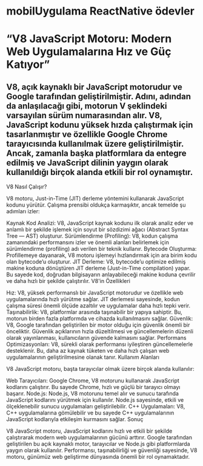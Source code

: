 # mobilUygulama ReactNative ödevler

>


# “V8 JavaScript Motoru: Modern Web Uygulamalarına Hız ve Güç Katıyor”

## V8, açık kaynaklı bir JavaScript motorudur ve Google tarafından geliştirilmiştir. Adını, adından da anlaşılacağı gibi, motorun V şeklindeki varsayılan sürüm numarasından alır. V8, JavaScript kodunu yüksek hızda çalıştırmak için tasarlanmıştır ve özellikle Google Chrome tarayıcısında kullanılmak üzere geliştirilmiştir. Ancak, zamanla başka platformlara da entegre edilmiş ve JavaScript dilinin yaygın olarak kullanıldığı birçok alanda etkili bir rol oynamıştır.

V8 Nasıl Çalışır?

V8 motoru, Just-in-Time (JIT) derleme yöntemini kullanarak JavaScript kodunu yürütür. Çalışma prensibi oldukça karmaşıktır, ancak temelde şu adımları izler:

Kaynak Kod Analizi: V8, JavaScript kaynak kodunu ilk olarak analiz eder ve anlamlı bir şekilde işlemek için soyut bir sözdizimi ağacı (Abstract Syntax Tree — AST) oluşturur.
Sürümlendirme (Profiling): V8, kodun çalışma zamanındaki performansını izler ve önemli alanları belirlemek için sürümlendirme (profiling) adı verilen bir teknik kullanır.
Bytecode Oluşturma: Profillemeye dayanarak, V8 motoru işlemeyi hızlandırmak için ara birim kodu olan bytecode’u oluşturur.
JIT Derleme: V8, bytecode’u optimize edilmiş makine koduna dönüştüren JIT derleme (Just-in-Time compilation) yapar. Bu sayede kod, doğrudan bilgisayarın anlayabileceği makine koduna çevrilir ve daha hızlı bir şekilde çalıştırılır.
V8'in Özellikleri

Hız: V8, yüksek performanslı bir JavaScript motorudur ve özellikle web uygulamalarında hızlı yürütme sağlar. JIT derlemesi sayesinde, kodun çalışma süresi önemli ölçüde azaltılır ve uygulamalar daha hızlı tepki verir.
Taşınabilirlik: V8, platformlar arasında taşınabilir bir yapıya sahiptir. Bu, motorun birden fazla platformda ve cihazda kullanılmasını sağlar.
Güvenlik: V8, Google tarafından geliştirilen bir motor olduğu için güvenlik önemli bir önceliktir. Güvenlik açıklarının hızla düzeltilmesi ve güncellemelerin düzenli olarak yayınlanması, kullanıcıların güvende kalmasını sağlar.
Performans Optimizasyonları: V8, sürekli olarak performansı iyileştiren güncellemelerle desteklenir. Bu, daha az kaynak tüketen ve daha hızlı çalışan web uygulamalarının geliştirilmesine olanak tanır.
Kullanım Alanları

V8 JavaScript motoru, başta tarayıcılar olmak üzere birçok alanda kullanılır:

Web Tarayıcıları: Google Chrome, V8 motorunu kullanarak JavaScript kodlarını çalıştırır. Bu sayede Chrome, hızlı ve güçlü bir tarayıcı olmayı başarır.
Node.js: Node.js, V8 motorunu temel alır ve sunucu tarafında JavaScript kodlarını yürütmek için kullanılır. Node.js sayesinde, etkili ve ölçeklenebilir sunucu uygulamaları geliştirilebilir.
C++ Uygulamaları: V8, C++ uygulamalarına gömülebilir ve bu sayede C++ uygulamalarının JavaScript kodlarıyla etkileşim kurmasını sağlar.
Sonuç

V8 JavaScript motoru, JavaScript kodlarını hızlı ve etkili bir şekilde çalıştırarak modern web uygulamalarının gücünü arttırır. Google tarafından geliştirilen bu açık kaynaklı motor, tarayıcılar ve Node.js gibi platformlarda yaygın olarak kullanılır. Performansı, taşınabilirliği ve güvenliği sayesinde, V8 motoru, günümüz web geliştirme dünyasında önemli bir rol oynamaktadır.
